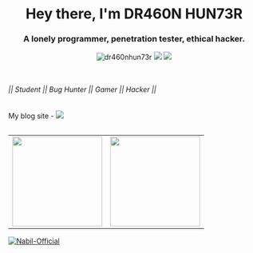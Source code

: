 
<h1 align="center">Hey there, I'm DR460N HUN73R</h1>
<h3 align="center">A lonely programmer, penetration tester, ethical hacker.</h3>

<p align="center"> <img src="https://komarev.com/ghpvc/?username=dr460nhun73r&label=Profile%20views&color=0e75b6&style=flat" alt="dr460nhun73r" />
<a href="https://dr460nhun73r.com"><img src="https://img.shields.io/badge/Portfolio-dr460nhun73r.com-red"></a>
<a href="https://twitter.com/dr460nhun73r"><img src="https://img.shields.io/twitter/follow/dr460nhun73r.svg?logo=twitter"></a>


</p>

<br><br>*|| Student || Bug Hunter || Gamer || Hacker ||*<br><br><br>My blog site - <a href="https://dr460nhun73r.blogspot.com/"><img src="https://img.shields.io/badge/Blog-dr460nhun73r.blogspot.com-red">




##
<p>
<a href="https://github.com/dr460nhun73r">
  <table>
    <tr>
      <td>
  <img height="180em" src="https://github-readme-stats.vercel.app/api?username=dr460nhun73r&theme=highcontrast&hide_border=false&include_all_commits=true&count_private=true" />
      </td>
      <td>
  <img height="180em" src="https://github-readme-streak-stats.herokuapp.com/?user=dr460nhun73r&theme=highcontrast&hide_border=false" />
      </td>
    </tr>
  </table>
</a>
</p>


<a href="https://github.com/noob-hackers"><img title="Nabil-Official" src="https://github-readme-stats.vercel.app/api/top-langs/?username=Nabil-Official&layout=compact"></a>








